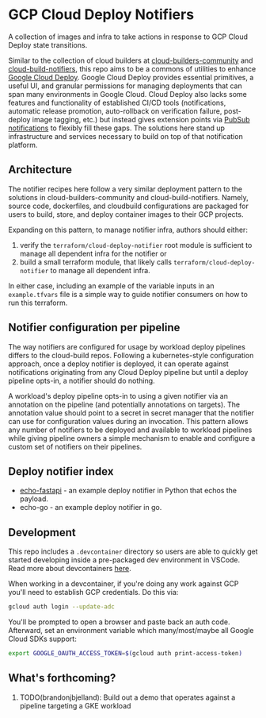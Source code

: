 # GCP Cloud Deploy Notifiers

A collection of images and infra to take actions in response to GCP Cloud Deploy
state transitions.

Similar to the collection of cloud builders at
[cloud-builders-community](https://github.com/GoogleCloudPlatform/cloud-builders-community)
and [cloud-build-notifiers](https://github.com/GoogleCloudPlatform/cloud-build-notifiers),
this repo aims to be a commons of utilities to enhance
[Google Cloud Deploy](https://cloud.google.com/deploy/docs/overview). Google
Cloud Deploy provides essential primitives, a useful UI, and granular permissions
for managing deployments that can span many environments in Google Cloud. Cloud
Deploy also lacks some features and functionality of established CI/CD tools
(notifications, automatic release promotion, auto-rollback on verification failure,
post-deploy image tagging, etc.) but instead gives extension points via
[PubSub notifications](https://cloud.google.com/deploy/docs/subscribe-deploy-notifications)
to flexibly fill these gaps. The solutions here stand up infrastructure and
services necessary to build on top of that notification platform.

## Architecture

The notifier recipes here follow a very similar deployment pattern to the solutions
in cloud-builders-community and cloud-build-notifiers. Namely, source code,
dockerfiles, and cloudbuild configurations are packaged for users to build, store,
and deploy container images to their GCP projects.

Expanding on this pattern, to manage notifier infra, authors should either:

1. verify the `terraform/cloud-deploy-notifier` root module is sufficient to
manage all dependent infra for the notifier or
2. build a small terraform module, that likely calls `terraform/cloud-deploy-notifier`
to manage all dependent infra.

In either case, including an example of the variable inputs in an `example.tfvars`
file is a simple way to guide notifier consumers on how to run this terraform.

## Notifier configuration per pipeline

The way notifiers are configured for usage by workload deploy pipelines differs
to the cloud-build repos. Following a kubernetes-style configuration approach,
once a deploy notifier is deployed, it can operate against notifications
originating from any Cloud Deploy pipeline but until a deploy pipeline opts-in,
a notifier should do nothing.

A workload's deploy pipeline opts-in to using a given notifier via an annotation
on the pipeline (and potentially annotations on targets). The annotation value
should point to a secret in secret manager that the notifier can use for
configuration values during an invocation. This pattern allows any number of
notifiers to be deployed and available to workload pipelines while giving
pipeline owners a simple mechanism to enable and configure a custom set of
notifiers on their pipelines.

## Deploy notifier index

* [echo-fastapi](notifiers/echo-fastapi/) - an example deploy notifier in Python
that echos the payload.
* echo-go - an example deploy notifier in go.

## Development

This repo includes a `.devcontainer` directory so users are able to quickly get
started developing inside a pre-packaged dev environment in VSCode. Read
more about devcontainers [here](https://code.visualstudio.com/docs/devcontainers/containers).

When working in a devcontainer, if you're doing any work against GCP you'll need
to establish GCP credentials. Do this via:

```bash
gcloud auth login --update-adc
```

You'll be prompted to open a browser and paste back an auth code. Afterward, set
an environment variable which many/most/maybe all Google Cloud SDKs support:

```bash
export GOOGLE_OAUTH_ACCESS_TOKEN=$(gcloud auth print-access-token)
```

## What's forthcoming?

1. TODO(brandonjbjelland): Build out a demo that operates against a pipeline targeting a GKE workload
